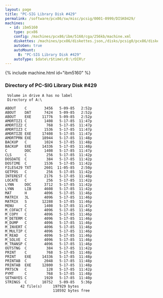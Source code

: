 ```yaml
---
layout: page
title: "PC-SIG Library Disk #429"
permalink: /software/pcx86/sw/misc/pcsig/0001-0999/DISK0429/
machines:
  - id: ibm5160
    type: pcx86
    config: /machines/pcx86/ibm/5160/cga/256kb/machine.xml
    diskettes: /machines/pcx86/diskettes.json,/disks/pcsig0/pcx86/diskettes.json
    autoGen: true
    autoMount:
      B: "PC-SIG Library Disk #429"
    autoType: $date\r$time\rB:\rDIR\r
---
```


{% include machine.html id="ibm5160" %}

### Directory of PC-SIG Library Disk #429

     Volume in drive A has no label
     Directory of A:\

    ABOUT    C        3456   5-09-85   2:52p
    ABOUT    DAT      7424   5-09-85   2:52p
    ABOUT    EXE     11776   5-09-85   2:52p
    AMORTIZ1 C        1408   5-17-85  11:47p
    AMORTIZ2 C         768   5-17-85  11:47p
    AMORTIZ3 C        1536   5-17-85  11:47p
    AMORTIZE EXE     17408   5-17-85  11:47p
    AMORTPRN EXE     18944   5-17-85  11:48p
    BACKUP   C        1024   5-17-85  11:48p
    BACKUP   EXE     14336   5-17-85  11:48p
    C        DOC      1408   5-17-85  11:47p
    CLS      C         256   5-17-85  11:42p
    DOSDATE  C         384   5-17-85  11:42p
    DOSTIME  C        1536   5-17-85  11:42p
    FILES429 TXT      2601  11-05-85   2:50p
    GETPOS   C         256   5-17-85  11:42p
    INTEREST C        2176   5-17-85  11:48p
    LOCATE   C         256   5-17-85  11:42p
    LYNN     DOC      3712   5-17-85  11:42p
    LYNN     LIB      4608   5-17-85  11:42p
    MAT      H        4096   5-17-85  11:46p
    MATRIX   3L       4096   5-17-85  11:46p
    MATRIX   S       12288   5-17-85  11:46p
    MENU     C        1408   5-17-85  11:47p
    M_COFACT C        4096   5-17-85  11:46p
    M_COPY   C        4096   5-17-85  11:46p
    M_DETERM C        4096   5-17-85  11:46p
    M_DUMP   C        4096   5-17-85  11:46p
    M_INVERT C        4096   5-17-85  11:46p
    M_MULTIP C        4096   5-17-85  11:46p
    M_READ   C        4096   5-17-85  11:46p
    M_SOLVE  C        4096   5-17-85  11:46p
    M_TRANSP C        4096   5-17-85  11:46p
    OUTSTNG  C         384   5-17-85  11:42p
    PRINT    C         768   5-17-85  11:48p
    PRINT    EXE     14336   5-17-85  11:48p
    PRINTAB  C        2048   5-17-85  11:48p
    PRINTAB  EXE     12800   5-17-85  11:48p
    PRTSCN   C         128   5-17-85  11:42p
    PYMT     C         768   5-17-85  11:48p
    SETHAYES C        1920   5-17-85  11:40p
    STRINGS  C       10752   5-09-85   5:36p
           42 file(s)     197929 bytes
                          110592 bytes free

